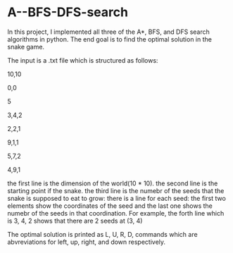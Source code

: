 # A--BFS-DFS-search

In this project, I implemented all three of the A*, BFS, and DFS search algorithms in python. The end goal is to find the optimal solution in the snake game. 

The input is a .txt file which is structured as follows:

10,10

0,0

5 

3,4,2

2,2,1

9,1,1

5,7,2

4,9,1


the first line is the dimension of the world(10 * 10).
the second line is the starting point if the snake.
the third line is the numebr of the seeds that the snake is supposed to eat to grow:
there is a line for each seed: the first two elements show the coordinates of the seed and the last one shows the numebr of the seeds in that coordination. For example,
the forth line which is 3, 4, 2 shows that there are 2 seeds at (3, 4)

The optimal solution is printed as L, U, R, D, commands which are abvreviations for left, up, right, and down respectively. 

